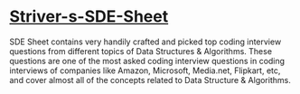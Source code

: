 # [Striver-s-SDE-Sheet](https://takeuforward.org/interviews/strivers-sde-sheet-top-coding-interview-problems/)
SDE Sheet contains very handily crafted and picked top coding interview questions from different topics of Data Structures &amp; Algorithms. These questions are one of the most asked coding interview questions in coding interviews of companies like Amazon, Microsoft, Media.net, Flipkart, etc, and cover almost all of the concepts related to Data Structure &amp; Algorithms.



